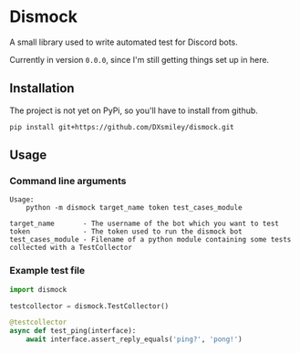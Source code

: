 # Dismock

A small library used to write automated test for Discord bots.

Currently in version `0.0.0`, since I'm still getting things set up in here.

## Installation

The project is not yet on PyPi, so you'll have to install from github.

```
pip install git+https://github.com/DXsmiley/dismock.git
```

## Usage

### Command line arguments

```
Usage:
	python -m dismock target_name token test_cases_module

target_name       - The username of the bot which you want to test
token             - The token used to run the dismock bot
test_cases_module - Filename of a python module containing some tests collected with a TestCollector
```

### Example test file

```python
import dismock

testcollector = dismock.TestCollector()

@testcollector
async def test_ping(interface):
	await interface.assert_reply_equals('ping?', 'pong!')
```
